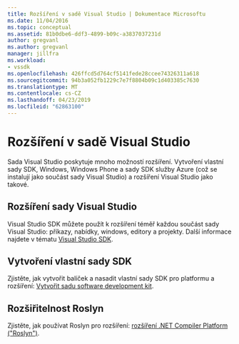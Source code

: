 ```yaml
---
title: Rozšíření v sadě Visual Studio | Dokumentace Microsoftu
ms.date: 11/04/2016
ms.topic: conceptual
ms.assetid: 81b0dbe6-ddf3-4899-b09c-a3837037231d
author: gregvanl
ms.author: gregvanl
manager: jillfra
ms.workload:
- vssdk
ms.openlocfilehash: 426ffcd5d764cf5141fede28ccee74326311a618
ms.sourcegitcommit: 94b3a052fb1229c7e7f8804b09c1d403385c7630
ms.translationtype: MT
ms.contentlocale: cs-CZ
ms.lasthandoff: 04/23/2019
ms.locfileid: "62863100"
---
```

# <a name="extensibility-in-visual-studio"></a>Rozšíření v sadě Visual Studio
Sada Visual Studio poskytuje mnoho možností rozšíření. Vytvoření vlastní sady SDK, Windows, Windows Phone a sady SDK služby Azure (což se instalují jako součást sady Visual Studio) a rozšíření Visual Studio jako takové.

## <a name="extend-visual-studio"></a>Rozšíření sady Visual Studio
 Visual Studio SDK můžete použít k rozšíření téměř každou součást sady Visual Studio: příkazy, nabídky, windows, editory a projekty. Další informace najdete v tématu [Visual Studio SDK](../extensibility/visual-studio-sdk.md).

## <a name="create-your-own-sdks"></a>Vytvoření vlastní sady SDK
 Zjistěte, jak vytvořit balíček a nasadit vlastní sady SDK pro platformu a rozšíření: [Vytvořit sadu software development kit](../extensibility/creating-a-software-development-kit.md).

## <a name="roslyn-extensibility"></a>Rozšiřitelnost Roslyn
 Zjistěte, jak používat Roslyn pro rozšíření: [rozšíření .NET Compiler Platform ("Roslyn")](../extensibility/dotnet-compiler-platform-roslyn-extensibility.md).